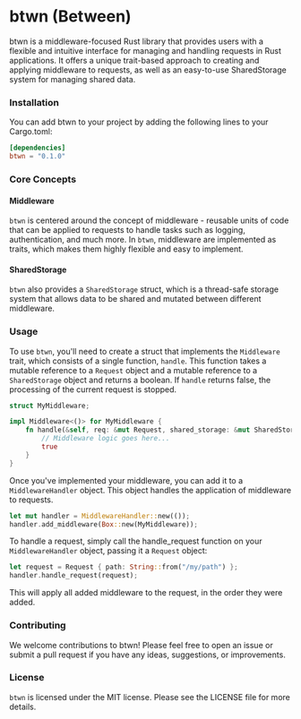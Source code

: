 # btwn (Between)

btwn is a middleware-focused Rust library that provides users with a flexible and intuitive interface for managing and handling requests in Rust applications. It offers a unique trait-based approach to creating and applying middleware to requests, as well as an easy-to-use SharedStorage system for managing shared data.

### Installation

You can add btwn to your project by adding the following lines to your Cargo.toml:

```toml
[dependencies]
btwn = "0.1.0"
```

### Core Concepts

#### Middleware

`btwn` is centered around the concept of middleware - reusable units of code that can be applied to requests to handle tasks such as logging, authentication, and much more. In `btwn`, middleware are implemented as traits, which makes them highly flexible and easy to implement.

#### SharedStorage

`btwn` also provides a `SharedStorage` struct, which is a thread-safe storage system that allows data to be shared and mutated between different middleware.

### Usage

To use `btwn`, you'll need to create a struct that implements the `Middleware` trait, which consists of a single function, `handle`. This function takes a mutable reference to a `Request` object and a mutable reference to a `SharedStorage` object and returns a boolean. If `handle` returns false, the processing of the current request is stopped.

```rust
struct MyMiddleware;

impl Middleware<()> for MyMiddleware {
    fn handle(&self, req: &mut Request, shared_storage: &mut SharedStorage<()>) -> bool {
        // Middleware logic goes here...
        true
    }
}
```

Once you've implemented your middleware, you can add it to a `MiddlewareHandler` object. This object handles the application of middleware to requests.

```rust
let mut handler = MiddlewareHandler::new(());
handler.add_middleware(Box::new(MyMiddleware));
```

To handle a request, simply call the handle_request function on your `MiddlewareHandler` object, passing it a `Request` object:

```rust
let request = Request { path: String::from("/my/path") };
handler.handle_request(request);
```

This will apply all added middleware to the request, in the order they were added.

### Contributing
We welcome contributions to btwn! Please feel free to open an issue or submit a pull request if you have any ideas, suggestions, or improvements.

### License
`btwn` is licensed under the MIT license. Please see the LICENSE file for more details.
